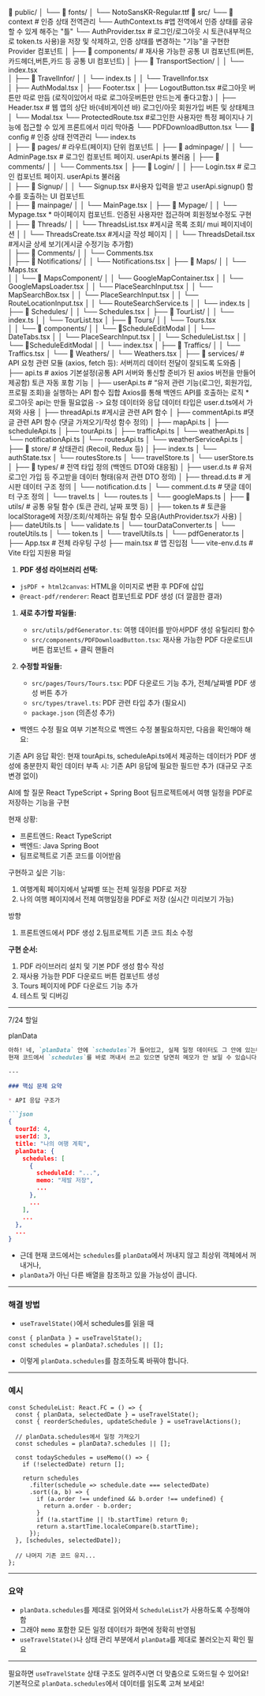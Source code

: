 📁 public/
│   └── 📁 fonts/
│       └── NotoSansKR-Regular.ttf 
📁 src/
└── 📁 context             # 인증 상태 전역관리
      └── AuthContext.ts    #앱 전역에서 인증 상태를 공유할 수 있게 해주는 "틀"
      └── AuthProvider.tsx  # 로그인/로그아웃 시 토큰(내부적으로 token.ts 사용)을 저장 및 삭제하고, 인증 상태를 변경하는 "기능"을 구현한 Provider 컴포넌트
│
├── 📁 components/        # 재사용 가능한 공통 UI 컴포넌트(버튼,카드헤더,버튼,카드 등 공통 UI 컴포넌트)
│   ├── 📁 TransportSection/
│   │   └── index.tsx   
│   ├── 📁 TravelInfor/
│   │   └── index.ts 
│   │   └── TravelInfor.tsx  
│   ├── AuthModal.tsx
│   ├── Footer.tsx
│   ├── LogoutButton.tsx   #로그아웃 버튼만 따로 만듬 (로직이있어서 따로 로그아웃버튼만 만드는게 좋다고함.)
│   ├── Header.tsx         # 웹 앱의 상단 바(네비게이션 바) 로그인/아웃 회원가입 버튼 및 상태체크
│   └── Modal.tsx
    └── ProtectedRoute.tsx #로그인한 사용자만 특정 페이지나 기능에 접근할 수 있게 프론트에서 미리 
    막아줌
    └── PDFDownloadButton.tsx 
└── 📁 config             # 인증 상태 전역관리
      └── index.ts    
│
├── 📁 pages/                # 라우트(페이지) 단위 컴포넌트
│   ├── 📁 adminpage/
│   │   └── AdminPage.tsx         # 로그인 컴포넌트 페이지. userApi.ts 불러옴 
│   ├── 📁 comments/
│   │   └── Comments.tsx
│   ├── 📁 Login/
│   │   ├── Login.tsx         # 로그인 컴포넌트 페이지. userApi.ts 불러옴  
│   ├── 📁 Signup/
│   │   └── Signup.tsx       #사용자 입력을 받고 userApi.signup() 함수를 호출하는 UI 컴포넌트  
│   ├── 📁 mainpage/
│   │   └── MainPage.tsx
│   ├── 📁 Mypage/
│   │   └── Mypage.tsx         * 마이페이지 컴포넌트. 인증된 사용자만 접근하며 회원정보수정도 구현   
│   ├── 📁 Threads/
│   │   └── ThreadsList.tsx       #게시글 목록 조회/ mui 페이지네이션 
│   │   └── ThreadsCreate.tsx     #게시글 작성 페이지
│   │   └── ThreadsDetail.tsx     #게시글 상세 보기(게시글 수정기능 추가함)  
│   ├── 📁 Comments/
│   │   └── Comments.tsx  
│   ├── 📁 Notifications/
│   │   └── Notifications.tsx 
│   ├── 📁 Maps/
│   │   └── Maps.tsx  
│   │   └── 📁 MapsComponent/
│   │        └── GoogleMapContainer.tsx 
│   │        └── GoogleMapsLoader.tsx 
│   │        └── PlaceSearchInput.tsx 
│   │        └── MapSearchBox.tsx 
│   │        └── PlaceSearchInput.tsx 
│   │        └── RouteLocationInput.tsx 
│   │        └── RouteSearchService.ts 
│   │        └── index.ts
│   ├── 📁 Schedules/
│   │   └── Schedules.tsx 
│   ├── 📁 TourList/
│   │   └── index.ts 
│   │   └── TourList.tsx 
│   ├── 📁 Tours/
│   │   └── Tours.tsx  
│   │   └── 📁 components/
│   │        └── 📁ScheduleEditModal
│   │            └── DateTabs.tsx 
│   │            └── PlaceSearchInput.tsx 
│   │            └── ScheduleList.tsx 
│   │               └── 📁ScheduleEditModal
│   │                    └── index.tsx
│   ├── 📁 Traffics/
│   │   └── Traffics.tsx 
│   └── 📁 Weathers/
│       └── Weathers.tsx
│
├── 📁 services/             # API 요청 관련 모듈 (axios, fetch 등): 서버끼리 데이터 전달이 잘되도록 도와줌
│   ├── api.ts          # axios 기본설정(공통 API 서버와 통신할 준비가 된 axios 버전을 만들어 제공함) 토큰 자동 포함 기능
│   ├── userApi.ts           # “유저 관련 기능(로그인, 회원가입, 프로필 조회)을 실행하는 API 함수 집합
                                 Axios를 통해 백엔드 API를 호출하는 로직 * 로그아웃 api는 만들 필요없음 
                               -> 요청 데이터와 응답 데이터 타입은 user.d.ts에서 가져와 사용
│   ├── threadApi.ts          #게시글 관련 API 함수
│   ├── commentApi.ts           #댓글 관련 API 함수 (댓글 가져오기/작성 함수 정의)
│   ├── mapApi.ts
│   ├── scheduleApi.ts
│   ├── tourApi.ts
│   ├── trafficApi.ts
│   └── weatherApi.ts
│   └── notificationApi.ts
│   └── routesApi.ts
│   └── weatherServiceApi.ts
│
├── 📁 store/                # 상태관리 (Recoil, Redux 등)
│   ├── index.ts
│   └── authState.tsx
│   └── routesStore.ts
│   └── travelStore.ts
│   └── userStore.ts
│
├── 📁 types/                # 전역 타입 정의 (백엔드 DTO와 대응됨)
│   ├── user.d.ts             # 유저 로그인 가입 등 주고받을 데이터 형태(유저 관련 DTO 정의)
│   ├── thread.d.ts           # 게시판 데이터 구조 정의
│   └── notification.d.ts
│   └── comment.d.ts          # 댓글 데이터 구조 정의
│   └── travel.ts
│   └── routes.ts
│   └── googleMaps.ts
│
├── 📁 utils/                # 공통 유틸 함수 (토큰 관리, 날짜 포맷 등)
│   ├── token.ts             # 토큰을 localStorage에 저장/조회/삭제하는 유틸 함수 모음(AuthProvider.tsx가 사용)
│   ├── dateUtils.ts
│   └── validate.ts
│   └── tourDataConverter.ts
│   └── routeUtils.ts
│   └── token.ts
│   └── travelUtils.ts
│   └── pdfGenerator.ts 
│
├── App.tsx                 # 전체 라우팅 구성
├── main.tsx                # 앱 진입점
└── vite-env.d.ts           # Vite 타입 지원용 파일



   1. **PDF 생성 라이브러리 선택:**
   - `jsPDF + html2canvas`: HTML을 이미지로 변환 후 PDF에 삽입
   - `@react-pdf/renderer`: React 컴포넌트로 PDF 생성 (더 깔끔한 결과) 


1. **새로 추가할 파일들:**
   - `src/utils/pdfGenerator.ts`:  여행 데이터를 받아서PDF 생성 유틸리티 함수
   - `src/components/PDFDownloadButton.tsx`: 재사용 가능한 PDF 다운로드UI 버튼 컴포넌트 + 클릭 핸들러

2. **수정할 파일들:**
   - `src/pages/Tours/Tours.tsx`: PDF 다운로드 기능 추가, 전체/날짜별 PDF 생성 버튼 추가
   - `src/types/travel.ts`: PDF 관련 타입 추가 (필요시)
   - `package.json` (의존성 추가)

* 백엔드 수정 필요 여부
기본적으로 백엔드 수정 불필요하지만, 다음을 확인해야 해요:

기존 API 응답 확인: 현재 tourApi.ts, scheduleApi.ts에서 제공하는 데이터가 PDF 생성에 충분한지 확인
데이터 부족 시: 기존 API 응답에 필요한 필드만 추가 (대규모 구조 변경 없이)

AI에 할 질문 
React TypeScript + Spring Boot 팀프로젝트에서 여행 일정을 PDF로 저장하는 기능을 구현

현재 상황:
- 프론트엔드: React TypeScript
- 백엔드: Java Spring Boot  
- 팀프로젝트로 기존 코드를 이어받음

구현하고 싶은 기능:
1. 여행계획 페이지에서 날짜별 또는 전체 일정을 PDF로 저장
2. 나의 여행 페이지에서 전체 여행일정을 PDF로 저장
(실시간 미리보기 가능)

방향
1. 프론트엔드에서 PDF 생성 
2.팀프로젝트 기존 코드 최소 수정

**구현 순서:**
1. PDF 라이브러리 설치 및 기본 PDF 생성 함수 작성
2. 재사용 가능한 PDF 다운로드 버튼 컴포넌트 생성
3. Tours 페이지에 PDF 다운로드 기능 추가
4. 테스트 및 디버깅

---

7/24 할일 

planData

```markdown
아하! 네, `planData` 안에 `schedules`가 들어있고, 실제 일정 데이터도 그 안에 있는데,
현재 코드에서 `schedules`를 바로 꺼내서 쓰고 있으면 당연히 메모가 안 보일 수 있습니다.

---

### 핵심 문제 요약

* API 응답 구조가

```json
{
  tourId: 4,
  userId: 3,
  title: "나의 여행 계획",
  planData: {
    schedules: [
      {
        scheduleId: "...",
        memo: "제발 저장",
        ...
      },
      ...
    ],
    ...
  },
  ...
}
```

* 근데 현재 코드에서는 `schedules`를 `planData`에서 꺼내지 않고 최상위 객체에서 꺼내거나,
* `planData`가 아닌 다른 배열을 참조하고 있을 가능성이 큽니다.

---

### 해결 방법

* `useTravelState()`에서 schedules를 읽을 때

```tsx
const { planData } = useTravelState();
const schedules = planData?.schedules || [];
```

* 이렇게 `planData.schedules`를 참조하도록 바꿔야 합니다.

---

### 예시

```tsx
const ScheduleList: React.FC = () => {
  const { planData, selectedDate } = useTravelState();
  const { reorderSchedules, updateSchedule } = useTravelActions();

  // planData.schedules에서 일정 가져오기
  const schedules = planData?.schedules || [];

  const todaySchedules = useMemo(() => {
    if (!selectedDate) return [];

    return schedules
      .filter(schedule => schedule.date === selectedDate)
      .sort((a, b) => {
        if (a.order !== undefined && b.order !== undefined) {
          return a.order - b.order;
        }
        if (!a.startTime || !b.startTime) return 0;
        return a.startTime.localeCompare(b.startTime);
      });
  }, [schedules, selectedDate]);

  // 나머지 기존 코드 유지...
};
```

---

### 요약

* `planData.schedules`를 제대로 읽어와서 `ScheduleList`가 사용하도록 수정해야 함
* 그래야 `memo` 포함한 모든 일정 데이터가 화면에 정확히 반영됨
* `useTravelState()`나 상태 관리 부분에서 `planData`를 제대로 불러오는지 확인 필요

---

필요하면 `useTravelState` 상태 구조도 알려주시면 더 맞춤으로 도와드릴 수 있어요!
기본적으로 `planData.schedules`에서 데이터를 읽도록 고쳐 보세요!

```